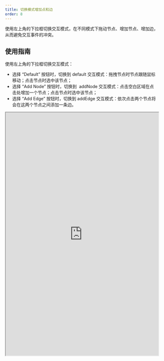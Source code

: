 ```yaml
---
title: 切换模式增加点和边
order: 8
---
```


使用左上角的下拉框切换交互模式，在不同模式下拖动节点、增加节点、增加边，从而避免交互事件的冲突。

## 使用指南

使用左上角的下拉框切换交互模式：

- 选择 “Default” 按钮时，切换到 default 交互模式：拖拽节点时节点跟随鼠标移动；点击节点时选中该节点；
- 选择 “Add Node” 按钮时，切换到  addNode 交互模式：点击空白区域在点击处增加一个节点；点击节点时选中该节点；
- 选择 “Add Edge” 按钮时，切换到 addEdge 交互模式：依次点击两个节点将会在这两个节点之间添加一条边。

<iframe src="https://herbox-embed.alipay.com/p/f6/demo_interactive_setmode?editorSlider=expand&previewZoom=100" width="100%" height=800/>
